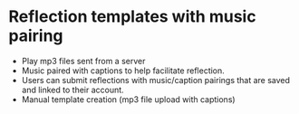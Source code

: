 # Reflection templates with music pairing

- Play mp3 files sent from a server
- Music paired with captions to help facilitate reflection.
- Users can submit reflections with music/caption pairings that are saved and linked to their account.
- Manual template creation (mp3 file upload with captions)
